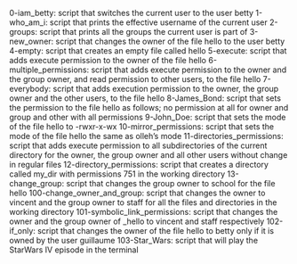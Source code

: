 0-iam_betty: script that switches the current user to the user betty
1-who_am_i: script that prints the effective username of the current user
2-groups: script that prints all the groups the current user is part of
3-new_owner: script that changes the owner of the file hello to the user betty
4-empty: script that creates an empty file called hello
5-execute: script that adds execute permission to the owner of the file hello
6-multiple_permissions: script that adds execute permission to the owner and the group owner, and read permission to other users, to the file hello
7-everybody: script that adds execution permission to the owner, the group owner and the other users, to the file hello
8-James_Bond: script that sets the permission to the file hello as follows; no permission at all for owner and group and other with all permissions
9-John_Doe: script that sets the mode of the file hello to -rwxr-x-wx
10-mirror_permissions: script that sets the mode of the file hello the same as olleh’s mode
11-directories_permissions: script that adds execute permission to all subdirectories of the current directory for the owner, the group owner and all other users without change in regular files
12-directory_permissions: script that creates a directory called my_dir with permissions 751 in the working directory
13-change_group: script that changes the group owner to school for the file hello
100-change_owner_and_group: script that changes the owner to vincent and the group owner to staff for all the files and directories in the working directory
101-symbolic_link_permissions: script that changes the owner and the group owner of _hello to vincent and staff respectively
102-if_only: script that changes the owner of the file hello to betty only if it is owned by the user guillaume
103-Star_Wars: script that will play the StarWars IV episode in the terminal
